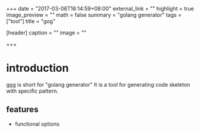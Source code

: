 +++
date = "2017-03-06T16:14:59+08:00"
external_link = ""
highlight = true
image_preview = ""
math = false
summary = "golang generator"
tags = ["tool"]
title = "gog"

[header]
  caption = ""
  image = ""

+++

# introduction
[gog](https://github.com/zhoumingjun/gog) is short for "golang generator" It is a tool for generating code skeleton with specific pattern. 


## features
- functional options
